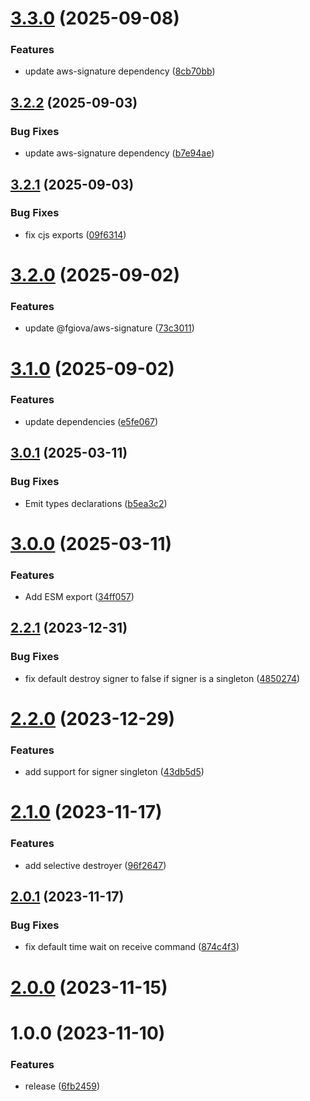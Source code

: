 # [3.3.0](https://github.com/fgiova/mini-sqs-client/compare/3.2.2...3.3.0) (2025-09-08)


### Features

* update aws-signature dependency ([8cb70bb](https://github.com/fgiova/mini-sqs-client/commit/8cb70bbe0be84dd7ed3b22afc8f2d6710bd0128f))

## [3.2.2](https://github.com/fgiova/mini-sqs-client/compare/3.2.1...3.2.2) (2025-09-03)


### Bug Fixes

* update aws-signature dependency ([b7e94ae](https://github.com/fgiova/mini-sqs-client/commit/b7e94ae5fce8cbddda8b9a7216f235c4c06d8c01))

## [3.2.1](https://github.com/fgiova/mini-sqs-client/compare/3.2.0...3.2.1) (2025-09-03)


### Bug Fixes

* fix cjs exports ([09f6314](https://github.com/fgiova/mini-sqs-client/commit/09f63141c336cfbb59eaaf8ee2677eaede6fed63))

# [3.2.0](https://github.com/fgiova/mini-sqs-client/compare/3.1.0...3.2.0) (2025-09-02)


### Features

* update @fgiova/aws-signature ([73c3011](https://github.com/fgiova/mini-sqs-client/commit/73c30111475ad9efa43aca10bc53cf5eb480e2a9))

# [3.1.0](https://github.com/fgiova/mini-sqs-client/compare/3.0.1...3.1.0) (2025-09-02)


### Features

* update dependencies ([e5fe067](https://github.com/fgiova/mini-sqs-client/commit/e5fe0679ec9eaf6dd3b2d938fd8fa2b5e5941b5f))

## [3.0.1](https://github.com/fgiova/mini-sqs-client/compare/3.0.0...3.0.1) (2025-03-11)


### Bug Fixes

* Emit types declarations ([b5ea3c2](https://github.com/fgiova/mini-sqs-client/commit/b5ea3c2e561fe0a652a9f1c4103f090e6ebbae66))

# [3.0.0](https://github.com/fgiova/mini-sqs-client/compare/2.2.1...3.0.0) (2025-03-11)


### Features

* Add ESM export ([34ff057](https://github.com/fgiova/mini-sqs-client/commit/34ff05794ecbc909e5071f84be7b4c859501caba))

## [2.2.1](https://github.com/fgiova/mini-sqs-client/compare/2.2.0...2.2.1) (2023-12-31)


### Bug Fixes

* fix default destroy signer to false if signer is a singleton ([4850274](https://github.com/fgiova/mini-sqs-client/commit/4850274bf57a2c8f59e10354642253b540214e4c))

# [2.2.0](https://github.com/fgiova/mini-sqs-client/compare/2.1.0...2.2.0) (2023-12-29)


### Features

* add support for signer singleton ([43db5d5](https://github.com/fgiova/mini-sqs-client/commit/43db5d5669a7e2f87f9633799740cee1f389d7cd))

# [2.1.0](https://github.com/fgiova/mini-sqs-client/compare/2.0.1...2.1.0) (2023-11-17)


### Features

* add selective destroyer ([96f2647](https://github.com/fgiova/mini-sqs-client/commit/96f264734267646d37df08efb076439539a8f3c9))

## [2.0.1](https://github.com/fgiova/mini-sqs-client/compare/2.0.0...2.0.1) (2023-11-17)


### Bug Fixes

* fix default time wait on receive command ([874c4f3](https://github.com/fgiova/mini-sqs-client/commit/874c4f3d6aea09a190b926081db7ab1e3a67cd73))

# [2.0.0](https://github.com/fgiova/mini-sqs-client/compare/1.0.0...2.0.0) (2023-11-15)

# 1.0.0 (2023-11-10)


### Features

* release ([6fb2459](https://github.com/fgiova/mini-sqs-client/commit/6fb245922df772f4fbc0e1d818190f4f8dc6eabc))
